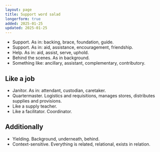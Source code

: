 ```yaml
---
layout: page
title: Support word salad
longerform: true
added: 2025-01-25
updated: 2025-01-25
---
```


- Support. As in: backing, brace, foundation, guide.
- Support. As in: aid, assistance, encouragement, friendship.
- Help. As in: aid, assist, serve, uphold.
- Behind the scenes. As in background.
- Something like: ancillary, assistant, complementary, contributory.

## Like a job

- Janitor. As in: attendant, custodian, caretaker.
- Quartermaster. Logistics and requisitions, manages stores, distributes supplies and provisions. 
- Like a supply teacher.
- Like a facilitator. Coordinator.

## Additionally

- Yielding. Background, underneath, behind.
- Context-sensitive. Everything is related, relational, exists in relation. 
